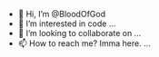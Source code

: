- 👋 Hi, I’m @BloodOfGod
- 👀 I’m interested in code ...
- 💞️ I’m looking to collaborate on ...
- 📫 How to reach me? Imma here. ...

<!---
BloodOfGod/BloodOfGod is a ✨ special ✨ repository because its `README.md` (this file) appears on your GitHub profile.
You can click the Preview link to take a look at your changes.
--->
